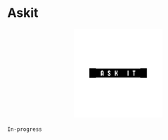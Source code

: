 # Askit

<p align="center">
<img width="40%" height="auto" src="/Askit Logo/AskIt.png" height="50px"/>
</p>

`In-progress`
